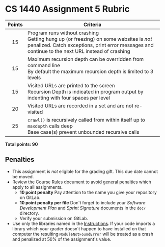 # CS 1440 Assignment 5 Rubric

| Points | Criteria
|:------:|-----------------------------------------------------------------------------------------------------------
| 15     | Program runs without crashing<br/>Getting hung up (or freezing) on some websites is *not* penalized. Catch exceptions, print error messages and continue to the next URL instead of crashing
| 15     | Maximum recursion depth can be overridden from command line<br/>By default the maximum recursion depth is limited to 3 levels
| 15     | Visited URLs are printed to the screen<br/>Recursion Depth is indicated in program output by indenting with four spaces per level
| 20     | Visited URLs are recorded in a set and are not re-visited
| 25     | `crawl()` is recursively called from within itself up to `maxdepth` calls deep<br/>Base case(s) prevent unbounded recursive calls


**Total points: 90**


## Penalties

*   This assignment is *not* eligible for the grading gift.  This due date cannot be moved.
*   Review the Course Rules document to avoid general penalties which apply to all assignments.
    *   **10 point penalty** Pay attention to the name you give your repository on GitLab.
    *   **10 point penalty per file** Don't forget to include your *Software Development Plan* and *Sprint Signature* documents in the `doc/` directory.
    *   Verify your submission on GitLab.
*   Use only the libraries named in the [Instructions](Instructions.md).  If your code imports a library which your grader doesn't happen to have installed on that computer the resulting `ModuleNotFoundError` will be treated as a crash and penalized at 50% of the assignment's value.
